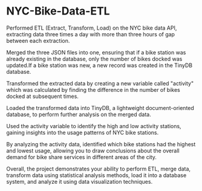 # NYC-Bike-Data-ETL



Performed ETL (Extract, Transform, Load) on the NYC bike data API, extracting data three times a day with more than three hours of gap between each extraction.


Merged the three JSON files into one, ensuring that if a bike station was already existing in the database, only the number of bikes docked was updated.If a bike station was new, a new record was created in the TinyDB database.


Transformed the extracted data by creating a new variable called "activity" which was calculated by finding the difference in the number of bikes docked at subsequent times.


Loaded the transformed data into TinyDB, a lightweight document-oriented database, to perform further analysis on the merged data.


Used the activity variable to identify the high and low activity stations, gaining insights into the usage patterns of NYC bike stations.


By analyzing the activity data, identified which bike stations had the highest and lowest usage, allowing you to draw conclusions about the overall demand for bike share services in different areas of the city.


Overall, the project demonstrates your ability to perform ETL, merge data, transform data using statistical analysis methods, load it into a database system, and analyze it using data visualization techniques.
